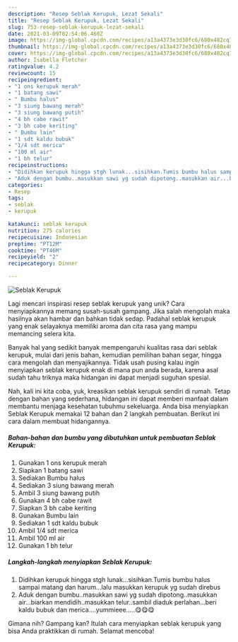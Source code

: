 ```yaml
---
description: "Resep Seblak Kerupuk, Lezat Sekali"
title: "Resep Seblak Kerupuk, Lezat Sekali"
slug: 753-resep-seblak-kerupuk-lezat-sekali
date: 2021-03-09T02:54:06.460Z
image: https://img-global.cpcdn.com/recipes/a13a4373e3d30fc6/680x482cq70/seblak-kerupuk-foto-resep-utama.jpg
thumbnail: https://img-global.cpcdn.com/recipes/a13a4373e3d30fc6/680x482cq70/seblak-kerupuk-foto-resep-utama.jpg
cover: https://img-global.cpcdn.com/recipes/a13a4373e3d30fc6/680x482cq70/seblak-kerupuk-foto-resep-utama.jpg
author: Isabella Fletcher
ratingvalue: 4.2
reviewcount: 15
recipeingredient:
- "1 ons kerupuk merah"
- "1 batang sawi"
- " Bumbu halus"
- "3 siung bawang merah"
- "3 siung bawang putih"
- "4 bh cabe rawit"
- "3 bh cabe keriting"
- " Bumbu lain"
- "1 sdt kaldu bubuk"
- "1/4 sdt merica"
- "100 ml air"
- "1 bh telur"
recipeinstructions:
- "Didihkan kerupuk hingga stgh lunak...sisihkan.Tumis bumbu halus sampai matang dan harum...lalu masukkan kerupuk yg sudah direbus"
- "Aduk dengan bumbu..masukkan sawi yg sudah dipotong..masukkan air...biarkan mendidih..masukkan telur..sambil diaduk perlahan...beri kaldu bubuk dan merica....yummieee.....😋😋😋"
categories:
- Resep
tags:
- seblak
- kerupuk

katakunci: seblak kerupuk 
nutrition: 275 calories
recipecuisine: Indonesian
preptime: "PT12M"
cooktime: "PT46M"
recipeyield: "2"
recipecategory: Dinner

---
```



![Seblak Kerupuk](https://img-global.cpcdn.com/recipes/a13a4373e3d30fc6/680x482cq70/seblak-kerupuk-foto-resep-utama.jpg)

Lagi mencari inspirasi resep seblak kerupuk yang unik? Cara menyiapkannya memang susah-susah gampang. Jika salah mengolah maka hasilnya akan hambar dan bahkan tidak sedap. Padahal seblak kerupuk yang enak selayaknya memiliki aroma dan cita rasa yang mampu memancing selera kita.

Banyak hal yang sedikit banyak mempengaruhi kualitas rasa dari seblak kerupuk, mulai dari jenis bahan, kemudian pemilihan bahan segar, hingga cara mengolah dan menyajikannya. Tidak usah pusing kalau ingin menyiapkan seblak kerupuk enak di mana pun anda berada, karena asal sudah tahu triknya maka hidangan ini dapat menjadi suguhan spesial.




Nah, kali ini kita coba, yuk, kreasikan seblak kerupuk sendiri di rumah. Tetap dengan bahan yang sederhana, hidangan ini dapat memberi manfaat dalam membantu menjaga kesehatan tubuhmu sekeluarga. Anda bisa menyiapkan Seblak Kerupuk memakai 12 bahan dan 2 langkah pembuatan. Berikut ini cara dalam membuat hidangannya.

<!--inarticleads1-->

##### Bahan-bahan dan bumbu yang dibutuhkan untuk pembuatan Seblak Kerupuk:

1. Gunakan 1 ons kerupuk merah
1. Siapkan 1 batang sawi
1. Sediakan  Bumbu halus
1. Sediakan 3 siung bawang merah
1. Ambil 3 siung bawang putih
1. Gunakan 4 bh cabe rawit
1. Siapkan 3 bh cabe keriting
1. Gunakan  Bumbu lain
1. Sediakan 1 sdt kaldu bubuk
1. Ambil 1/4 sdt merica
1. Ambil 100 ml air
1. Gunakan 1 bh telur




<!--inarticleads2-->

##### Langkah-langkah menyiapkan Seblak Kerupuk:

1. Didihkan kerupuk hingga stgh lunak...sisihkan.Tumis bumbu halus sampai matang dan harum...lalu masukkan kerupuk yg sudah direbus
1. Aduk dengan bumbu..masukkan sawi yg sudah dipotong..masukkan air...biarkan mendidih..masukkan telur..sambil diaduk perlahan...beri kaldu bubuk dan merica....yummieee.....😋😋😋




Gimana nih? Gampang kan? Itulah cara menyiapkan seblak kerupuk yang bisa Anda praktikkan di rumah. Selamat mencoba!

